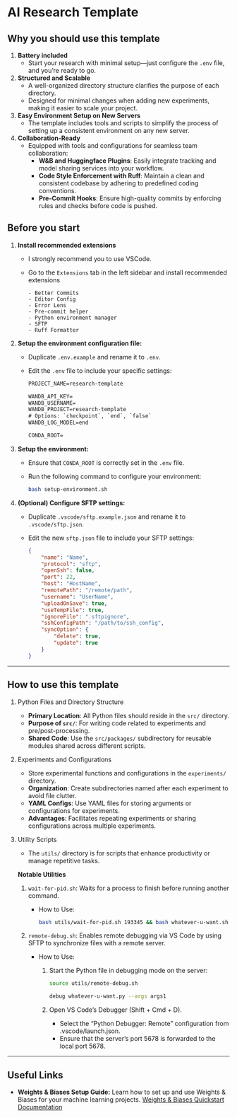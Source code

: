 # AI Research Template

## Why you should use this template

1. **Battery included**
    - Start your research with minimal setup—just configure the `.env` file, and you’re ready to go.
2. **Structured and Scalable**
    - A well-organized directory structure clarifies the purpose of each directory.
    - Designed for minimal changes when adding new experiments, making it easier to scale your project.
3. **Easy Environment Setup on New Servers**
    - The template includes tools and scripts to simplify the process of setting up a consistent environment on any new server.
4. **Collaboration-Ready**
    - Equipped with tools and configurations for seamless team collaboration:
        - **W&B and Huggingface Plugins**: Easily integrate tracking and model sharing services into your workflow.
        - **Code Style Enforcement with Ruff**: Maintain a clean and consistent codebase by adhering to predefined coding conventions.
        - **Pre-Commit Hooks**: Ensure high-quality commits by enforcing rules and checks before code is pushed.

## Before you start

1. **Install recommended extensions**
    - I strongly recommend you to use VSCode.
    - Go to the `Extensions` tab in the left sidebar and install recommended extensions

        ```text
        - Better Commits
        - Editor Config
        - Error Lens
        - Pre-commit helper
        - Python environment manager
        - SFTP
        - Ruff Formatter
        ```

2. **Setup the environment configuration file:**
    - Duplicate `.env.example` and rename it to `.env`.
    - Edit the `.env` file to include your specific settings:

        ```txt
        PROJECT_NAME=research-template

        WANDB_API_KEY=
        WANDB_USERNAME=
        WANDB_PROJECT=research-template
        # Options: `checkpoint`, `end`, `false`
        WANDB_LOG_MODEL=end

        CONDA_ROOT=
        ```

3. **Setup the environment:**
    - Ensure that `CONDA_ROOT` is correctly set in the `.env` file.
    - Run the following command to configure your environment:

        ```bash
        bash setup-environment.sh
        ```

4. **(Optional) Configure SFTP settings:**
    - Duplicate `.vscode/sftp.example.json` and rename it to `.vscode/sftp.json`.
    - Edit the new `sftp.json` file to include your SFTP settings:

        ```json
        {
            "name": "Name",
            "protocol": "sftp",
            "openSsh": false,
            "port": 22,
            "host": "HostName",
            "remotePath": "/remote/path",
            "username": "UserName",
            "uploadOnSave": true,
            "useTempFile": true,
            "ignoreFile": ".sftpignore",
            "sshConfigPath": "/path/to/ssh_config",
            "syncOption": {
                "delete": true,
                "update": true
            }
        }
        ```

---

## How to use this template

1. Python Files and Directory Structure
    - **Primary Location**: All Python files should reside in the `src/` directory.
    - **Purpose of `src/`**: For writing code related to experiments and pre/post-processing.
    - **Shared Code**: Use the `src/packages/` subdirectory for reusable modules shared across different scripts.

2. Experiments and Configurations
    - Store experimental functions and configurations in the `experiments/` directory.
    - **Organization**: Create subdirectories named after each experiment to avoid file clutter.
    - **YAML Configs**: Use YAML files for storing arguments or configurations for experiments.
    - **Advantages**: Facilitates repeating experiments or sharing configurations across multiple experiments.

3. Utility Scripts
    - The `utils/` directory is for scripts that enhance productivity or manage repetitive tasks.

    **Notable Utilities**
    1. ``wait-for-pid.sh``: Waits for a process to finish before running another command.
        - How to Use:

            ```bash
            bash utils/wait-for-pid.sh 193345 && bash whatever-u-want.sh
            ```

    2. ``remote-debug.sh``: Enables remote debugging via VS Code by using SFTP to synchronize files with a remote server.
        - How to Use:
            1. Start the Python file in debugging mode on the server:

                ```bash
                source utils/remote-debug.sh

                debug whatever-u-want.py --args args1
                ```

            2. Open VS Code’s Debugger (Shift + Cmd + D).
                - Select the “Python Debugger: Remote” configuration from .vscode/launch.json.
                - Ensure that the server’s port 5678 is forwarded to the local port 5678.

---

## Useful Links

- **Weights & Biases Setup Guide:**
  Learn how to set up and use Weights & Biases for your machine learning projects.
  [Weights & Biases Quickstart Documentation](https://docs.wandb.ai/quickstart)
